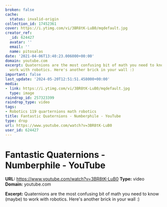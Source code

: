 ```yaml
---
broken: false
cache:
  status: invalid-origin
collection_id: 17452361
cover: https://i.ytimg.com/vi/3BR8tK-LuB0/mqdefault.jpg
creator_ref:
  _id: 624427
  avatar: ''
  email: ''
  name: pitosalas
date: '2021-04-06T13:40:23.006000+00:00'
domain: youtube.com
excerpt: Quaternions are the most confusing bit of math you need to know (maybe) to
  work with robotics. Here's another brick in your wall :)
important: false
last_update: '2024-05-20T12:51:51.458000+00:00'
media:
- link: https://i.ytimg.com/vi/3BR8tK-LuB0/mqdefault.jpg
  type: image
raindrop_id: 257323399
raindrop_type: video
tags:
- Robotics 119 quarternions math robotics
title: Fantastic Quaternions - Numberphile - YouTube
type: drop
url: https://www.youtube.com/watch?v=3BR8tK-LuB0
user_id: 624427
---
```


# Fantastic Quaternions - Numberphile - YouTube

**URL:** https://www.youtube.com/watch?v=3BR8tK-LuB0
**Type:** video
**Domain:** youtube.com

**Excerpt:** Quaternions are the most confusing bit of math you need to know (maybe) to work with robotics. Here's another brick in your wall :)
